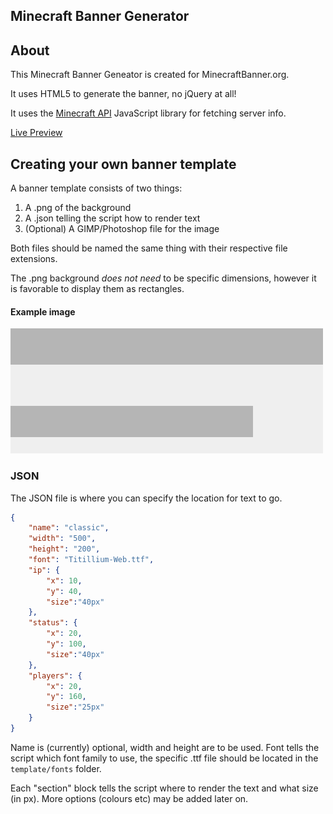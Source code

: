 Minecraft Banner Generator
---

## About

This Minecraft Banner Geneator is created for MinecraftBanner.org.

It uses HTML5 to generate the banner, no jQuery at all!

It uses the [Minecraft API](https://mcapi.us/) JavaScript library for fetching server info.

[Live Preview](http://gabrielsimmer.com/banner)

## Creating your own banner template

A banner template consists of two things:

1. A .png of the background
2. A .json telling the script how to render text
3. (Optional) A GIMP/Photoshop file for the image

Both files should be named the same thing with their respective file extensions.

The .png background _does not need_ to be specific dimensions, however it is
favorable to display them as rectangles.

#### Example image

![Example](https://raw.githubusercontent.com/GGServers/MinecraftBanner/v1/src/template/image/classic.png)

### JSON

The JSON file is where you can specify the location for text to go.

```json
{
    "name": "classic",
    "width": "500",
    "height": "200",
    "font": "Titillium-Web.ttf",
    "ip": {
        "x": 10,
        "y": 40,
        "size":"40px"
    },
    "status": {
        "x": 20,
        "y": 100,
        "size":"40px"
    },
    "players": {
        "x": 20,
        "y": 160,
        "size":"25px"
    }
}
```

Name is (currently) optional, width and height are to be used. Font tells the script which font family to use, the specific .ttf file should be located in the `template/fonts` folder.

Each "section" block tells the script where to render the text and what size (in px). More options (colours etc) may be added later on.
